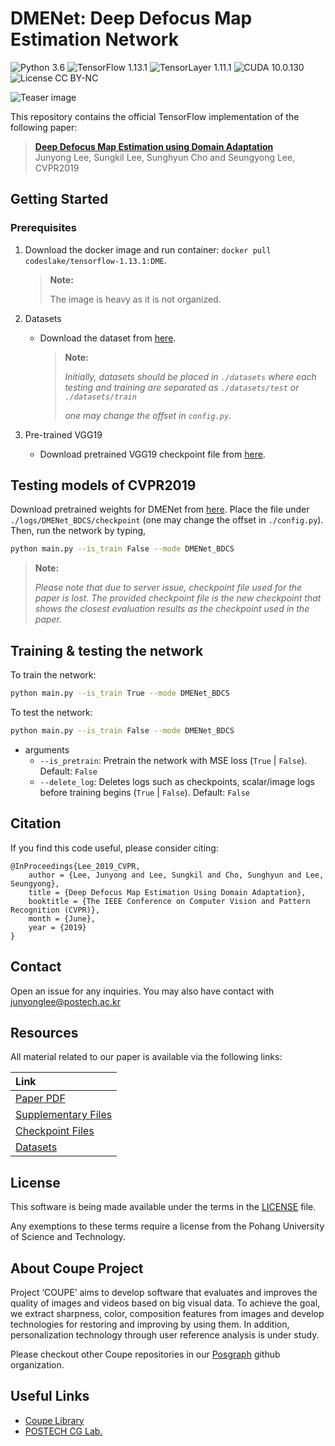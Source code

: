 # DMENet: Deep Defocus Map Estimation Network
![Python 3.6](https://img.shields.io/badge/python-3.6-green.svg?style=plastic)
![TensorFlow 1.13.1](https://img.shields.io/badge/tensorflow-1.13.1-green.svg?style=plastic)
![TensorLayer 1.11.1](https://img.shields.io/badge/tensorlayer-1.11.1-green.svg?style=plastic)
![CUDA 10.0.130](https://img.shields.io/badge/CUDA-10.0.130-green.svg?style=plastic)
![License CC BY-NC](https://img.shields.io/badge/license-GNU_AGPv3-green.svg?style=plastic)

![Teaser image](./assets/figure.png)

This repository contains the official TensorFlow implementation of the following paper:

> **[Deep Defocus Map Estimation using Domain Adaptation](http://cg.postech.ac.kr/papers/2019_CVPR_JY.pdf)**<br>
> Junyong Lee, Sungkil Lee, Sunghyun Cho and Seungyong Lee, CVPR2019

## Getting Started
### Prerequisites
1. Download the docker image and run container: `docker pull codeslake/tensorflow-1.13.1:DME`.
    > **Note:**
    >
    > The image is heavy as it is not organized.

2. Datasets
    * Download the dataset from [here](https://www.dropbox.com/s/s6ehxpvu9xxu9w8/datasets.zip?dl=0).
        > **Note:**
        >
        > *Initially, datasets should be placed in `./datasets` where each testing and training are separated as `./datasets/test` or `./datasets/train`*
        >
        > *one may change the offset in `config.py`.*

2. Pre-trained VGG19
    * Download pretrained VGG19 checkpoint file from [here](https://www.dropbox.com/s/7ah1jwrmggog4q9/vgg19.zip?dl=0).

## Testing models of CVPR2019

Download pretrained weights for DMENet from [here](https://www.dropbox.com/s/p1xlr5jgj7oemt1/DMENet_BDCS.zip?dl=0).
Place the file under `./logs/DMENet_BDCS/checkpoint` (one may change the offset in `./config.py`).
Then, run the network by typing,

```bash
python main.py --is_train False --mode DMENet_BDCS
```

> **Note:**
>
> *Please note that due to server issue, checkpoint file used for the paper is lost.
The provided checkpoint file is the new checkpoint that shows the closest evaluation results as the checkpoint used in the paper.*

## Training & testing the network

To train the network:

```bash
python main.py --is_train True --mode DMENet_BDCS
```

To test the network:

```bash
python main.py --is_train False --mode DMENet_BDCS
```

* arguments
    * `--is_pretrain`: Pretrain the network with MSE loss (`True` | `False`). Default: `False`
    * `--delete_log`: Deletes logs such as checkpoints, scalar/image logs before training begins (`True` | `False`). Default: `False`


## Citation
If you find this code useful, please consider citing:

```
@InProceedings{Lee_2019_CVPR,
    author = {Lee, Junyong and Lee, Sungkil and Cho, Sunghyun and Lee, Seungyong},
    title = {Deep Defocus Map Estimation Using Domain Adaptation},
    booktitle = {The IEEE Conference on Computer Vision and Pattern Recognition (CVPR)},
    month = {June},
    year = {2019}
}
```

## Contact
Open an issue for any inquiries.
You may also have contact with [junyonglee@postech.ac.kr](mailto:junyonglee@postech.ac.kr)

## Resources
All material related to our paper is available via the following links:

| Link |
| :-------------- |
| [Paper PDF](https://www.dropbox.com/s/pmjhh1ocugagwyh/Lee_Deep_Defocus_Map_Estimation_Using_Domain_Adaptation_CVPR_2019_paper.pdf?dl=0) |
| [Supplementary Files](https://www.dropbox.com/s/van0beau0npq3de/supp.zip?dl=0) |
| [Checkpoint Files](https://www.dropbox.com/s/p1xlr5jgj7oemt1/DMENet_BDCS.zip?dl=0) |
| [Datasets](https://www.dropbox.com/s/s6ehxpvu9xxu9w8/datasets.zip?dl=0)|

## License ##
This software is being made available under the terms in the [LICENSE](LICENSE) file.

Any exemptions to these terms require a license from the Pohang University of Science and Technology.

## About Coupe Project ##
Project ‘COUPE’ aims to develop software that evaluates and improves the quality of images and videos based on big visual data. To achieve the goal, we extract sharpness, color, composition features from images and develop technologies for restoring and improving by using them. In addition, personalization technology through user reference analysis is under study.  
    
Please checkout other Coupe repositories in our [Posgraph](https://github.com/posgraph) github organization.

## Useful Links ##
* [Coupe Library](http://coupe.postech.ac.kr/)
* [POSTECH CG Lab.](http://cg.postech.ac.kr/)
